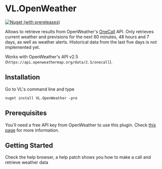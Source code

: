 # VL.OpenWeather

[![Nuget (with prereleases)](https://img.shields.io/nuget/vpre/VL.OpenWeather?style=flat-square)](https://www.nuget.org/packages/VL.OpenWeather/)


Allows to retrieve results from OpenWeather's [OneCall](https://openweathermap.org/api/one-call-api) API. Only retrieves current weather and previsions for the next 60 minutes, 48 hours and 7 days, as well as weather alerts. Historical data from the last five days is not implemented yet.

Works with OpenWeather's API v2.5 (`https://api.openweathermap.org/data/2.5/onecall`).

## Installation

Go to VL's command line and type

```
nuget install VL.OpenWeather -pre
```

## Prerequisites

You'll need a free API key from OpenWeather to use this plugin. Check [this page](https://openweathermap.org/price) for more information.

## Getting Started

Check the help browser, a help patch shows you how to make a call and retrieve weather data
